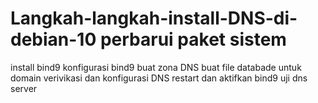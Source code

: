 # Langkah-langkah-install-DNS-di-debian-10 perbarui paket sistem
install bind9
konfigurasi bind9
buat zona DNS 
buat file databade untuk domain
verivikasi dan konfigurasi DNS
restart dan aktifkan bind9
uji dns server
